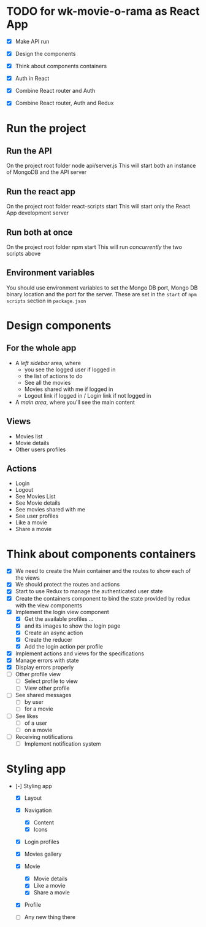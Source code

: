 # TODO for wk-movie-o-rama as React App

+ [X] Make API run
+ [X] Design the components
+ [X] Think about components containers
+ [X] Auth in React
+ [X] Combine React router and Auth
+ [X] Combine React router, Auth and Redux


# Run the project
## Run the API
On the project root folder
    node api/server.js
This will start both an instance of MongoDB and the API server
## Run the react app
On the project root folder 
    react-scripts start
This will start only the React App development server
## Run both at once
On the project root folder
    npm start
This will run _concurrently_ the two scripts above
## Environment variables
You should use environment variables to set the Mongo DB port, Mongo DB binary location and the port for the server. These are set in the ```start``` of ```npm scripts``` section in ```package.json```

# Design components
## For the whole app
 - A *left sidebar* area, where
    - you see the logged user if logged in
    - the list of actions to do
    - See all the movies
    - Movies shared with me if logged in
    - Logout link if logged in / Login link if not logged in
 - A *main area*, where you'll see the main content
 
## Views
- Movies list
- Movie details
- Other users profiles
## Actions
- Login
- Logout
- See Movies List
- See Movie details
- See movies shared with me
- See user profiles
- Like a movie
- Share a movie

# Think about components containers
- [X] We need to create the Main container and the routes to show each of the views
- [X] We should protect the routes and actions
- [X] Start to use Redux to manage the authenticated user state
- [X] Create the containers component to bind the state provided by redux with the view components 
- [X] Implement the login view component
	- [X] Get the available profiles ...
	- [X] and its images to show the login page
	- [X] Create an async action
	- [X] Create the reducer
	- [X] Add the login action per profile

- [X] Implement actions and views for the specifications
- [X] Manage errors with state
- [X] Display errors properly
- [ ] Other profile view
	- [ ] Select profile to view
	- [ ] View other profile
- [ ] See shared messages 
	- [ ] by user
	- [ ] for a movie
- [ ] See likes 
	- [ ] of a user
	- [ ] on a movie
- [ ] Receiving notifications
	- [ ] Implement notification system

# Styling app
- [-] Styling app
	- [X] Layout
	- [X] Navigation
		- [X] Content
		- [X] Icons
	- [X] Login profiles
	- [X] Movies gallery
	- [X] Movie
		- [X] Movie details
		- [X] Like a movie
		- [X] Share a movie
	- [X] Profile
	- [ ] Any new thing there 


